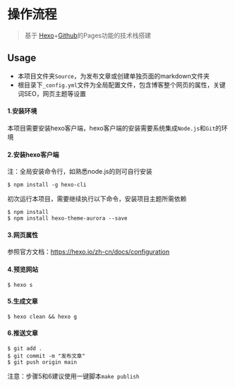 # 操作流程

> 基于 [Hexo](https://hexo.io/zh-cn/docs/)+[Github](https://github.com)的Pages功能的技术栈搭建

## Usage

* 本项目文件夹`Source`，为发布文章或创建单独页面的markdown文件夹
* 根目录下`_config.yml`文件为全局配置文件，包含博客整个网页的属性，关键词SEO，网页主题等设置

#### 1.安装环境

本项目需要安装hexo客户端，hexo客户端的安装需要系统集成`Node.js`和`Git`的环境

#### 2.安装hexo客户端

注：全局安装命令行，如熟悉node.js的则可自行安装
```shell
$ npm install -g hexo-cli
```
初次运行本项目，需要继续执行以下命令，安装项目主题所需依赖
```shell
$ npm install
$ npm install hexo-theme-aurora --save
```

#### 3.网页属性
参照官方文档：https://hexo.io/zh-cn/docs/configuration

#### 4.预览网站
```shell
$ hexo s
```

#### 5.生成文章
```shell
$ hexo clean && hexo g
```

#### 6.推送文章
```shell
$ git add .
$ git commit -m "发布文章"
$ git push origin main
```

注意：步骤5和6建议使用一键脚本`make publish`